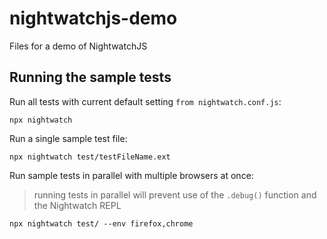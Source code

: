# nightwatchjs-demo
Files for a demo of NightwatchJS

## Running the sample tests
Run all tests with current default setting `from nightwatch.conf.js`:
```
npx nightwatch
```
Run a single sample test file:
```
npx nightwatch test/testFileName.ext
```
Run sample tests in parallel with multiple browsers at once:
> running tests in parallel will prevent use of the `.debug()` function and the Nightwatch REPL
```
npx nightwatch test/ --env firefox,chrome
```
